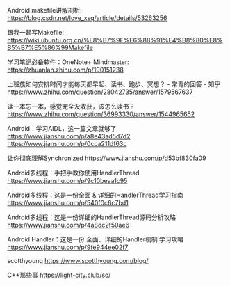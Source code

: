 Android makefile讲解剖析:
https://blog.csdn.net/love_xsq/article/details/53263256

跟我一起写Makefile:
https://wiki.ubuntu.org.cn/%E8%B7%9F%E6%88%91%E4%B8%80%E8%B5%B7%E5%86%99Makefile

学习笔记必备软件：OneNote+ Mindmaster:
https://zhuanlan.zhihu.com/p/190151238

上班族如何安排时间才能每天都早起、读书、跑步、冥想？ - 常青的回答 - 知乎
https://www.zhihu.com/question/28042735/answer/1579567637

读一本忘一本，感觉完全没收获，该怎么读书？
https://www.zhihu.com/question/36993330/answer/1544965652

Android：学习AIDL，这一篇文章就够了
https://www.jianshu.com/p/a8e43ad5d7d2
https://www.jianshu.com/p/0cca211df63c

让你彻底理解Synchronized
https://www.jianshu.com/p/d53bf830fa09

Android多线程：手把手教你使用HandlerThread
https://www.jianshu.com/p/9c10beaa1c95

Android多线程：这是一份全面 & 详细的HandlerThread学习指南
https://www.jianshu.com/p/540f0c6c7bd1

Android多线程：这是一份详细的HandlerThread源码分析攻略
https://www.jianshu.com/p/4a8dc2f50ae6

Android Handler：这是一份 全面、详细的Handler机制 学习攻略
https://www.jianshu.com/p/9fe944ee02f7

scotthyoung
https://www.scotthyoung.com/blog/

C++那些事
https://light-city.club/sc/